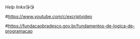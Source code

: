 *Help links*😘😘

#https://www.youtube.com/c/excriptvideo

#https://fundacaobradesco.gov.br/fundamentos-de-logica-de-programacao



